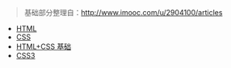 > 基础部分整理自：http://www.imooc.com/u/2904100/articles

- [HTML](notebook/HtmlCss/HTML)
- [CSS](notebook/HtmlCss/CSS)
- [HTML+CSS 基础](notebook/HtmlCss/HTMLCSS基础)
- [CSS3](notebook/HtmlCss/CSS3)